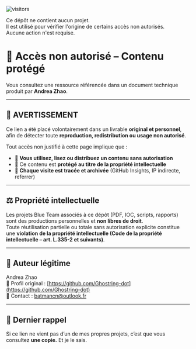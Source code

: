 ![visitors](https://visitor-badge.laobi.icu/badge?page_id=Ghostring-dot.tracking-repo)

Ce dépôt ne contient aucun projet.  
Il est utilisé pour vérifier l'origine de certains accès non autorisés.  
Aucune action n'est requise.

# 🚨 Accès non autorisé – Contenu protégé

Vous consultez une ressource référencée dans un document technique produit par **Andrea Zhao**.

---

## 🛑 AVERTISSEMENT

Ce lien a été placé volontairement dans un livrable **original et personnel**, afin de détecter toute **reproduction, redistribution ou usage non autorisé**.

Tout accès non justifié à cette page implique que :

- 📌 **Vous utilisez, lisez ou distribuez un contenu sans autorisation**
- 📌 Ce contenu est **protégé au titre de la propriété intellectuelle**
- 📌 **Chaque visite est tracée et archivée** (GitHub Insights, IP indirecte, referrer)

---

## ⚖️ Propriété intellectuelle

Les projets Blue Team associés à ce dépôt (PDF, IOC, scripts, rapports) sont des productions personnelles et **non libres de droit**.  
Toute réutilisation partielle ou totale sans autorisation explicite constitue une **violation de la propriété intellectuelle (Code de la propriété intellectuelle – art. L.335-2 et suivants)**.

---

## 👤 Auteur légitime

Andrea Zhao  
🔗 Profil original : [https://github.com/Ghostring-dot](https://github.com/Ghostring-dot)  
📧 Contact : batmancn@outlook.fr

---

## 🧠 Dernier rappel

Si ce lien ne vient pas d’un de mes propres projets, c’est que vous consultez **une copie.**
Et je le sais.

